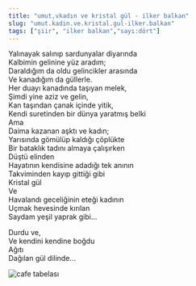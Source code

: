 ```yaml
---
title: "umut,vkadın ve kristal gül - ilker balkan"
slug: "umut.kadin.ve.kristal.gul-ilker.balkan"
tags: ["şiir", "ilker balkan","sayı:dört"]
---
```

Yalınayak salınıp sardunyalar diyarında  
Kalbimin gelinine yüz aradım;\
Daraldığım da oldu gelincikler arasında\
Ve kanadığım da güllerle.\
Her duayı kanadında taşıyan melek,\
Şimdi yine aziz ve gelin,\
Kan taşından çanak içinde yitik,\
Kendi suretinden bir dünya yaratmış belki\
Ama\
Daima kazanan aşktı ve kadın;\
Yarısında gömülüp kaldığı çöplükte\
Bir bataklık tadını almaya çalışırken\
Düştü elinden\
Hayatının kendisine adadığı tek anının\
Takviminden kayıp gittiği gibi\
Kristal gül\
Ve\
Havalandı geceliğinin eteği kadının\
Uçmak hevesinde kırılan\
Saydam yeşil yaprak gibi...

Durdu ve,\
Ve kendini kendine boğdu\
Ağıtı\
Dağılan gül dilinde...

![cafe tabelası](/img/4.22.jpg)